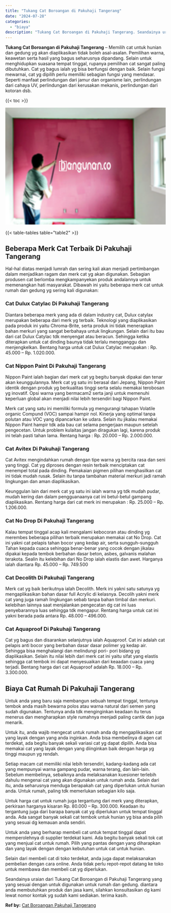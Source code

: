 ```yaml
---
title: "Tukang Cat Boroangan di Pakuhaji Tangerang"
date: "2024-07-28"
categories: 
  - "biaya"
description: "Tukang Cat Boroangan di Pakuhaji Tangerang. Seandainya uraian dari Tukang Cat Boroangan di Pakuhaji Tangerang yang yang sesuai dengan untuk digunakan untuk r..."
---
```


**Tukang Cat Boroangan di Pakuhaji Tangerang** – Memilih cat untuk hunian dan gedung yg akan diaplikasikan tidak boleh asal-asalan. Pemilihan warna, keawetan serta hasil yang bagus seharusnya dipandang. Selain untuk menghidupkan suasana tempat tinggal, rupanya pemilihan cat sangat paling dibutuhkan. Cat yg bagus ialah yg bisa berfungsi dengan baik. Selain fungsi mewarnai, cat yg dipilih perlu memiliki sebagian fungsi yang mendasar. Seperti manfaat perlindungan dari jamur dan organisme lain, perlindungan dari cahaya UV, perlindungan dari kerusakan mekanis, perlindungan dari kotoran dsb.

{{< toc >}}

![Tukang Cat Boroangan di Pakuhaji Tangerang](/images/jasa-cat-murah40.png)

{{< table-tables table="table2" >}}

## Beberapa Merk Cat Terbaik Di Pakuhaji Tangerang

Hal-hal diatas menjadi lumrah dan sering kali akan menjadi pertimbangan dalam menjadikan ragam dan merk cat yg akan digunakan. Sebagian produsen cat berlomba mengkampanyekan produk andalannya untuk memenangkan hati masyarakat. Dibawah ini yaitu beberapa merk cat untuk rumah dan gedung yg sering kali digunakan:

### Cat Dulux Catylac Di Pakuhaji Tangerang

Diantara beberapa merk yang ada di dalam industry cat, Dulux catylax merupakan beberapa dari merk yg terbaik. Teknologi yang diaplikasikan pada produk ini yaitu Chroma-Brite, serta produk ini tidak menerapkan bahan merkuri yang sangat berbahaya untuk lingkungan. Selain dari itu bau dari cat Dulux Catylac tdk menyengat atau beracun. Sehingga ketika diterapkan untuk cat dinding baunya tidak terlalu mengganggu dan menjengkelkan. Bentang harga untuk cat Dulux Catylac merupakan : Rp. 45.000 – Rp. 1.020.000.

### Cat Nippon Paint Di Pakuhaji Tangerang

Nippon Paint ialah bagian dari merk cat yg begitu banyak dipakai dan tenar akan keunggulannya. Merk cat yg satu ini berasal dari Jepang, Nippon Paint identik dengan produk yg berkualitas tinggi serta selalu memakai terobosan yg inovatif. Opsi warna yang bermacam2 serta janji untuk memenuhi keperluan global akan menjadi nilai lebih tersendiri bagi Nippon Paint.

Merk cat yang satu ini memiliki formula yg mengurangi tahapan Volatile organic Compund (VOC) sampai hampir nol. Kinerja yang optimal tanpa polutan atau VOC yang dipancarkan ke udara. Selain itu jikalau memakai Nippon Paint hampir tdk ada bau cat selama pengerjaan maupun setelah pengecetan. Untuk problem kulaitas jangan diragukan lagi, karena produk ini telah pasti tahan lama. Rentang harga : Rp. 20.000 – Rp. 2.000.000.

### Cat Avitex Di Pakuhaji Tangerang

Cat Avitex mengindahkan rumah dengan tipe warna yg bercita rasa dan seni yang tinggi. Cat yg diproses dengan resin terbaik menciptakan cat menempel total pada dinding. Pemakaian pigmen pilihan menghasilkan cat ini tidak mudah rusak. Selain itu tanpa tambahan material merkuri jadi ramah lingkungan dan aman diaplikasikan.

Keunggulan lain dari merk cat yg satu ini ialah warna yg tdk mudah pudar, mudah kering dan dalam pengguanaanya cat ini betul-betul gampang diaplikasikan. Rentang harga dari cat merk ini merupakan : Rp. 25.000 – Rp. 1.206.000.

### Cat No Drop Di Pakuhaji Tangerang

Kalau tempat tinggal acap kali mengalami kebocoran atau dinding yg merembes beberapa pilihan terbaik merupakan memakai cat No Drop. Cat ini yakni cat pelapis tahan bocor yang kedap air, serta sungguh-sungguh Tahan kepada cuaca sehingga benar-benar yang cocok dengan jikalau dipakai kepada tembok berbahan dasar beton, asbes, galvanis malahan terakota. Sealin itu kelebihan dari No Drop ialah elastis dan awet. Harganya ialah diantara Rp. 45.000 – Rp. 749.500

### Cat Decolith Di Pakuhaji Tangerang

Merk cat yg baik berikutnya ialah Decolith. Merk ini yakni satu satunya yg mengaplikasikan bahan dasar full Acrylic di kelasnya. Decolih yakni merk cat yang juga ramah lingkungan sebab tanpa bahan timbal dan merkuri. kelebihan lainnya saat menjalankan pengecatan dg cat ini luas penyebarannya luas sehingga tdk mengapur. Rentang harga untuk cat ini yakni berada pada antara Rp. 48.000 – 496.000.

### Cat Aquaproof Di Pakuhaji Tangerang

Cat yg bagus dan disarankan selanjutnya ialah Aquaproof. Cat ini adalah cat pelapis anti bocor yang berbahan dasar dasar polimer yg kedap air. Sehingga bisa menghalangi dan melindungi pori- pori bidang yg diaplikasikan. Selain itu nilai lebih dari merk cat ini yaitu sifat yang elastis sehingga cat tembok ini dapat menyesuaikan dari keaadan cuaca yang terjadi. Bentang harga dari cat Aquaproof adalah Rp. 18.000 – Rp. 3.300.000.

## Biaya Cat Rumah Di Pakuhaji Tangerang

Untuk anda yang baru saja membangun sebuah tempat tinggal, tentunya tembok anda masih bewarna polos atau warna natural dari semen yang sudah digunakan. Tentunya anda tdk menginginkan keadaan itu terus menerus dan mengharapkan style rumahnya menjadi paling cantik dan juga menarik.

Untuk itu, anda wajib mengecat untuk rumah anda dg mengaplikasikan cat yang layak dengan yang anda inginkan. Anda bisa membelinya di agen cat terdekat, ada begitu banyak sekali variasi cat yg dapat dipilih. Anda bisa memakai cat yang layak dengan yang diinginkan baik dengan harga yg tinggi maupun yg rendah.

Setiap macam cat memiliki nilai lebih tersendiri, kadang-kadang ada cat yang mempunyai warna gampang pudar, warna terang, dan lain-lain. Sebelum membelinya, sebaiknya anda melaksanakan kuesioner terlebih dahulu mengenai cat yang akan digunakan untuk rumah anda. Selain dari itu, anda seharusnya menduga berapakah cat yang diperlukan untuk hunian anda. Untuk rumah, paling tdk memerlukan sebagian kilo saja.

Untuk harga cat untuk rumah juga tergantung dari merk yang diterapkan, perkiraan harganya kisaran Rp. 80.000 – Rp. 300.000. Keadaan itu tergantung juga dari barapa banyak cat yg diperlukan untuk tempat tinggal anda. Ada sangat banyak sekali cat tembok untuk hunian yg bisa anda pilih yang sesuai dg kemauan anda sendiri.

Untuk anda yang berharap membeli cat untuk tempat tinggal dapat memperolehnya di supplier terdekat kami. Ada begitu banyak sekali tok cat yang menjual cat untuk rumah. Pilih yang pantas dengan yang diharapkan dan yang layak dengan dengan kebutuhan untuk cat untuk hunian.

Selain dari membeli cat di toko terdekat, anda juga dapat melaksanakan pembelian dengan cara online. Anda tidak perlu repot-repot datang ke toko untuk membawa dan membeli cat yg diperlukan.

Seandainya uraian dari Tukang Cat Boroangan di Pakuhaji Tangerang yang yang sesuai dengan untuk digunakan untuk rumah dan gedung. diantara anda membutuhkan produk dan jasa kami, silahkan konsultasikan dg kami lewat nomor kontak yg sudah kami sediakan. terima kasih.

**Ref by:** [Cat Boroangan Pakuhaji Tangerang](https://id.wikipedia.org/wiki/Cat)
